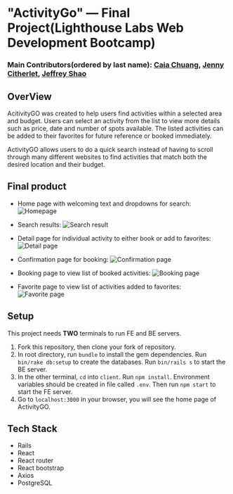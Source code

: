 # "ActivityGo" — Final Project(Lighthouse Labs Web Development Bootcamp)

### Main Contributors(ordered by last name): [Caia Chuang](https://github.com/CaiaCC), [Jenny Citherlet](https://github.com/JennyC2020), [Jeffrey Shao](https://github.com/97-Jeffrey)

## OverView
AcitivityGO was created to help users find activities within a selected area and budget. Users can select an activity from the list to view more details such as price, date and number of spots available. The listed activities can be added to their favorites for future reference or booked immediately.

ActivityGO allows users to do a quick search instead of having to scroll through many different websites to find activities that match both the desired location and their budget.

## Final product

- Home page with welcoming text and dropdowns for search:
![Homepage](https://github.com/CaiaCC/activity-finder/blob/master/docs/home.png?raw=true)

- Search results:
![Search result](https://github.com/CaiaCC/activity-finder/blob/master/docs/home-search.png?raw=true)

- Detail page for individual activity to either book or add to favorites:
![Detail page](https://github.com/CaiaCC/activity-finder/blob/master/docs/detail.png?raw=true)
- Confirmation page for booking:
![Confirmation page](https://github.com/CaiaCC/activity-finder/blob/master/docs/confirmation.png?raw=true)

- Booking page to view list of booked activities:
![Booking page](https://github.com/CaiaCC/activity-finder/blob/master/docs/bookings.png?raw=true)

- Favorite page to view list of activities added to favorites:
![Favorite page](https://github.com/CaiaCC/activity-finder/blob/master/docs/favorite.png?raw=true)

## Setup

This project needs **TWO** terminals to run FE and BE servers.

1.  Fork this repository, then clone your fork of repository.
2.  In root directory, run `bundle` to install the gem dependencies. Run `bin/rake db:setup` to create the databases. Run `bin/rails s` to start the BE server.
3.  In the other terminal, `cd` into `client`. Run `npm install`. Environment variables should be created in file called `.env`. Then run `npm start` to start the FE server.
4.  Go to `localhost:3000` in your browser, you will see the home page of ActivityGO.

## Tech Stack

- Rails
- React
- React router
- React bootstrap
- Axios
- PostgreSQL

